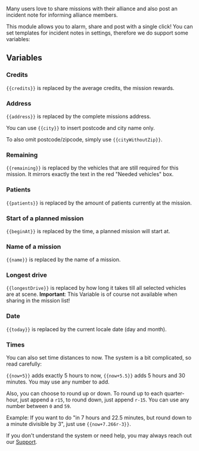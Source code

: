 Many users love to share missions with their alliance and also post an incident note for informing alliance members.

This module allows you to alarm, share and post with a single click! You can set templates for incident notes in settings, therefore we do support some variables:

## Variables

### Credits

<code><span>{{</span>credits<span>}}</span></code> is replaced by the average credits, the mission rewards.

### Address

<code><span>{{</span>address<span>}}</span></code> is replaced by the complete missions address.

You can use <code><span>{{</span>city<span>}}</span></code> to insert postcode and city name only.

To also omit postcode/zipcode, simply use <code><span>{{</span>cityWithoutZip<span>}}</span></code>.

### Remaining

<code><span>{{</span>remaining<span>}}</span></code> is replaced by the vehicles that are still required for this mission. It mirrors exactly the text in the red "Needed vehicles" box.

### Patients

<code><span>{{</span>patients<span>}}</span></code> is replaced by the amount of patients currently at the mission.

### Start of a planned mission

<code><span>{{</span>beginAt<span>}}</span></code> is replaced by the time, a planned mission will start at.

### Name of a mission

<code><span>{{</span>name<span>}}</span></code> is replaced by the name of a mission.

### Longest drive

<code><span>{{</span>longestDrive<span>}}</span></code> is replaced by how long it takes till all selected vehicles are at scene. **Important**: This Variable is of course not available when sharing in the mission list!

### Date

<code><span>{{</span>today<span>}}</span></code> is replaced by the current locale date (day and month).

### Times

You can also set time distances to now. The system is a bit complicated, so read carefully:

<code><span>{{</span>now+5<span>}}</span></code> adds exactly 5 hours to now, <code><span>{{</span>now+5.5<span>}}</span></code> adds 5 hours and 30 minutes. You may use any number to add.

Also, you can choose to round up or down. To round up to each quarter-hour, just append a `r15`, to round down, just append `r-15`. You can use any number between `0` and `59`.

Example: If you want to do "in 7 hours and 22.5 minutes, but round down to a minute divisible by 3", just use <code><span>{{</span>now+7.266r-3<span>}}</span></code>.

If you don't understand the system or need help, you may always reach out our [Support](/support.md).

